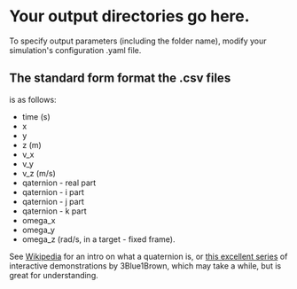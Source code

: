 # Your output directories go here.

To specify output parameters (including the folder name), modify your simulation's
configuration .yaml file.

## The standard form format the .csv files
is as follows:

* time (s)
* x
* y
* z (m)
* v_x
* v_y
* v_z (m/s)
* qaternion - real part
* qaternion - i part
* qaternion - j part
* qaternion - k part
* omega_x
* omega_y
* omega_z (rad/s, in a target - fixed frame).

See [Wikipedia]()
for an intro on what a quaternion is, or
[this excellent series](https://eater.net/quaternions)
of interactive demonstrations by 3Blue1Brown, which may take a while, but
is great for understanding.
